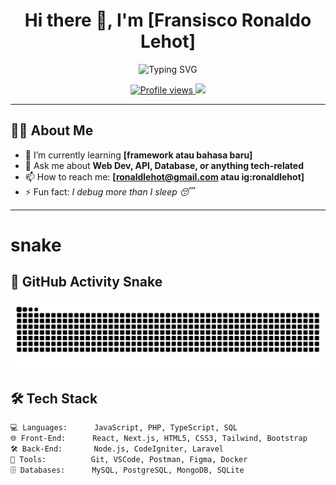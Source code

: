 <h1 align="center">Hi there 👋, I'm [Fransisco Ronaldo Lehot]</h1>

<p align="center">
  <img src="https://readme-typing-svg.herokuapp.com?center=true&vCenter=true&lines=Software+Developer;Full-Stack+Engineer;Open+Source+Enthusiast;Lifelong+Learner" alt="Typing SVG" />
</p>

<p align="center">
  <a href="https://github.com/ronaldlehot">
    <img src="https://komarev.com/ghpvc/?username=namakamu&label=Profile%20views&color=0e75b6&style=flat" alt="Profile views" />
  </a>
  <a href="https://github.com/ronaldlehot?tab=followers">
    <img src="https://img.shields.io/github/followers/namakamu?label=Followers&style=social" />
  </a>
</p>

---

## 👨‍💻 About Me

- 🌱 I’m currently learning **[framework atau bahasa baru]**
- 💬 Ask me about **Web Dev, API, Database, or anything tech-related**
- 📫 How to reach me: **[ronaldlehot@gmail.com atau ig:ronaldlehot]**
- ⚡ Fun fact: *I debug more than I sleep 😴*

---


# snake
## 🐍 GitHub Activity Snake

![snake_gif](https://github.com/ronaldlehot/snake/blob/output/github-snake-dark.svg)

## 🛠️ Tech Stack

```bash
💻 Languages:      JavaScript, PHP, TypeScript, SQL
🌐 Front-End:      React, Next.js, HTML5, CSS3, Tailwind, Bootstrap
🛠️ Back-End:       Node.js, CodeIgniter, Laravel
🧰 Tools:          Git, VSCode, Postman, Figma, Docker
🗄️ Databases:      MySQL, PostgreSQL, MongoDB, SQLite
